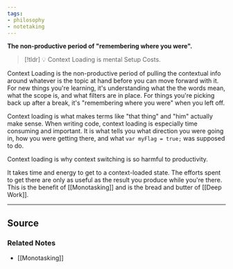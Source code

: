 ```yaml
---
tags:
- philosophy
- notetaking
---
```

**The non-productive period of "remembering where you were".**

> [!tldr] 💡 Context Loading is mental Setup Costs.

Context Loading is the non-productive period of pulling the contextual info around whatever is the topic at hand before you can move forward with it. For new things you're learning, it's understanding what the the words mean, what the scope is, and what filters are in place. For things you're picking back up after a break, it's "remembering where you were" when you left off.

Context loading is what makes terms like "that thing" and "him" actually make sense. When writing code, context loading is especially time consuming and important. It is what tells you what direction you were going in, how you were getting there, and what `var myFlag = true;` was supposed to do. 

Context loading is why context switching is so harmful to productivity. 

It takes time and energy to get to a context-loaded state. The efforts spent to get there are only as useful as the result you produce while you're there. This is the benefit of [[Monotasking]] and is the bread and butter of [[Deep Work]].

---

## Source


### Related Notes
- [[Monotasking]]